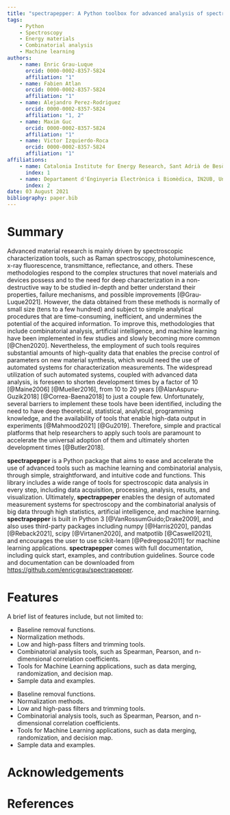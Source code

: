 ```yaml
---
title: "spectrapepper: A Python toolbox for advanced analysis of spectroscopic data for materials and devices."
tags:
    - Python
    - Spectroscopy
    - Energy materials
    - Combinatorial analysis
    - Machine learning
authors:
    - name: Enric Grau-Luque
      orcid: 0000-0002-8357-5824
      affiliation: "1"
    - name: Fabien Atlan
      orcid: 0000-0002-8357-5824
      affiliation: "1"
    - name: Alejandro Perez-Rodriguez
      orcid: 0000-0002-8357-5824
      affiliation: "1, 2"
    - name: Maxim Guc
      orcid: 0000-0002-8357-5824
      affiliation: "1"
    - name: Victor Izquierdo-Roca
      orcid: 0000-0002-8357-5824
      affiliation: "1"
affiliations:
    - name: Catalonia Institute for Energy Research, Sant Adrià de Besòs, Barcelona, Spain
      index: 1
    - name: Departament d'Enginyeria Electrònica i Biomèdica, IN2UB, Universitat de Barcelona, C/ Martí i Franqués 1, 08028 Barcelona, Spain
      index: 2
date: 03 August 2021
bibliography: paper.bib
---
```


# Summary

Advanced material research is mainly driven by spectroscopic characterization tools, such as Raman spectroscopy,
photoluminescence, x-ray fluorescence, transmittance, reflectance, and others. These methodologies respond to the
complex structures that novel materials and devices possess and to the need for deep characterization in a
non-destructive way to be studied in-depth and better understand their properties, failure mechanisms, and possible
improvements [@Grau-Luque2021]. However, the data obtained from these methods is normally of small size (tens to a few
hundred) and subject to simple analytical procedures that are time-consuming, inefficient, and undermines the potential
of the acquired information. To improve this, methodologies that include combinatorial analysis, artificial intelligence,
and machine learning have been implemented in few studies and slowly becoming more common [@Chen2020]. Nevertheless, the
employment of such tools requires substantial amounts of high-quality data that enables the precise control of parameters
on new material synthesis, which would need the use of automated systems for characterization measurements. The
widespread utilization of such automated systems, coupled with advanced data analysis, is foreseen to shorten development
times by a factor of 10 [@Maine2006] [@Mueller2016], from 10 to 20 years [@AlanAspuru-Guzik2018] [@Correa-Baena2018] to
just a couple few. Unfortunately, several barriers to implement these tools have been identified, including the need to
have deep theoretical, statistical, analytical, programming knowledge, and the availability of tools that enable
high-data output in experiments [@Mahmood2021] [@Gu2019]. Therefore, simple and practical platforms that help researchers
to apply such tools are paramount to accelerate the universal adoption of them and ultimately shorten development times
[@Butler2018].

**spectrapepper** is a Python package that aims to ease and accelerate the use of advanced tools such as machine learning
and combinatorial analysis, through simple, straightforward, and intuitive code and functions. This library includes a
wide range of tools for spectroscopic data analysis in every step, including data acquisition, processing, analysis,
results, and visualization. Ultimately, **spectrappeper** enables the design of automated measurement systems for
spectroscopy and the combinatorial analysis of big data through high statistics, artificial intelligence, and machine
learning. **spectrapepper** is built in Python 3 [@VanRossumGuido;Drake2009], and also uses third-party packages
including numpy [@Harris2020], pandas [@Reback2021], scipy [@Virtanen2020], and matpotlib [@Caswell2021], and encourages
the user to use scikit-learn [@Pedregosa2011] for machine learning applications. **spectrapepper** comes with full
documentation, including quick start, examples, and contribution guidelines. Source code and documentation can  be
downloaded from https://github.com/enricgrau/spectrapepper.


# Features

A brief list of features include, but not limited to:

- Baseline removal functions.
- Normalization methods.
- Low and high-pass filters and trimming tools.
- Combinatorial analysis tools, such as Spearman, Pearson, and n-dimensional correlation coefficients.
- Tools for Machine Learning applications, such as data merging, randomization, and decision map.
- Sample data and examples.

* Baseline removal functions.
* Normalization methods.
* Low and high-pass filters and trimming tools.
* Combinatorial analysis tools, such as Spearman, Pearson, and n-dimensional correlation coefficients.
* Tools for Machine Learning applications, such as data merging, randomization, and decision map.
* Sample data and examples.


# Acknowledgements


# References

